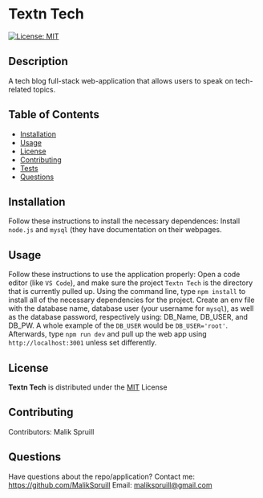 
  # Textn Tech
  [![License: MIT](https://img.shields.io/badge/License-MIT-yellow.svg)](https://opensource.org/licenses/MIT)

  ## Description
  A tech blog full-stack web-application that allows users to speak on tech-related topics.

  
  ## Table of Contents
  * [Installation](#installation)
  * [Usage](#usage)
  * [License](#license)
  * [Contributing](#contributing)
  * [Tests](#tests)
  * [Questions](#questions)

  
  ## Installation 
  Follow these instructions to install the necessary dependences:
  Install `node.js` and `mysql` (they have documentation on their webpages.

  
  ## Usage 
  Follow these instructions to use the application properly:
  Open a code editor (like `VS Code`), and make sure the project `Textn Tech` is the directory that is currently pulled up.  Using the command line, type `npm install` to install all of the necessary dependencies for the project.  Create an env file with the database name, database user (your username for `mysql`), as well as the database password, respectively using: DB_Name, DB_USER, and DB_PW.  A whole example of the `DB_USER` would be `DB_USER='root'`.  Afterwards, type `npm run dev` and pull up the web app using `http://localhost:3001` unless set differently.
  
  
  ## License 

  **Textn Tech** is distributed under the [MIT](https://opensource.org/licenses/MIT) License
    

  
  ## Contributing
   Contributors: Malik Spruill

  
  
  
  ## Questions
  Have questions about the repo/application? Contact me:
  <a href="https://github.com/MalikSpruill" target="_blank">https://github.com/MalikSpruill</a> 
  Email: malikspruill@gmail.com
  